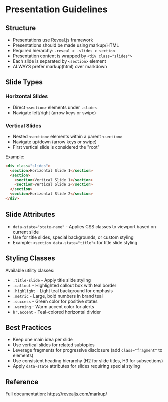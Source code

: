 # Presentation Guidelines

## Structure

- Presentations use Reveal.js framework
- Presentations should be made using markup/HTML
- Required hierarchy: `.reveal > .slides > section`
- Presentation content is wrapped by `<div class="slides">`
- Each slide is separated by `<section>` element
- ALWAYS prefer markup(html) over markdown

## Slide Types

### Horizontal Slides

- Direct `<section>` elements under `.slides`
- Navigate left/right (arrow keys or swipe)

### Vertical Slides

- Nested `<section>` elements within a parent `<section>`
- Navigate up/down (arrow keys or swipe)
- First vertical slide is considered the "root"

Example:

```html
<div class="slides">
  <section>Horizontal Slide 1</section>
  <section>
    <section>Vertical Slide 1</section>
    <section>Vertical Slide 2</section>
  </section>
  <section>Horizontal Slide 2</section>
</div>
```

## Slide Attributes

- `data-state="state-name"` - Applies CSS classes to viewport based on current slide
- Use for title slides, special backgrounds, or custom styling
- Example: `<section data-state="title">` for title slide styling

## Styling Classes

Available utility classes:

- `.title-slide` - Apply title slide styling
- `.callout` - Highlighted callout box with teal border
- `.highlight` - Light teal background for emphasis
- `.metric` - Large, bold numbers in brand teal
- `.success` - Green color for positive states
- `.warning` - Warm accent color for alerts
- `hr.accent` - Teal-colored horizontal divider

## Best Practices

- Keep one main idea per slide
- Use vertical slides for related subtopics
- Leverage fragments for progressive disclosure (add `class="fragment"` to elements)
- Use consistent heading hierarchy (H2 for slide titles, H3 for subsections)
- Apply `data-state` attributes for slides requiring special styling

## Reference

Full documentation: https://revealjs.com/markup/
